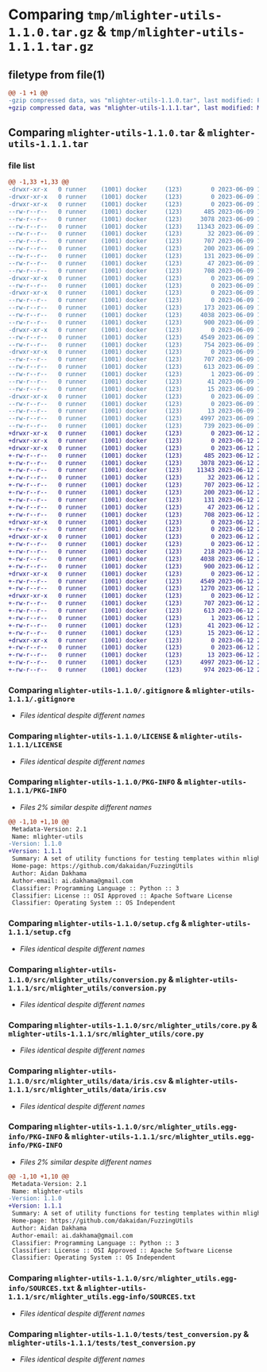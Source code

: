 # Comparing `tmp/mlighter-utils-1.1.0.tar.gz` & `tmp/mlighter-utils-1.1.1.tar.gz`

## filetype from file(1)

```diff
@@ -1 +1 @@
-gzip compressed data, was "mlighter-utils-1.1.0.tar", last modified: Fri Jun  9 18:23:17 2023, max compression
+gzip compressed data, was "mlighter-utils-1.1.1.tar", last modified: Mon Jun 12 20:13:17 2023, max compression
```

## Comparing `mlighter-utils-1.1.0.tar` & `mlighter-utils-1.1.1.tar`

### file list

```diff
@@ -1,33 +1,33 @@
-drwxr-xr-x   0 runner    (1001) docker     (123)        0 2023-06-09 18:23:17.302523 mlighter-utils-1.1.0/
-drwxr-xr-x   0 runner    (1001) docker     (123)        0 2023-06-09 18:23:17.298523 mlighter-utils-1.1.0/.github/
-drwxr-xr-x   0 runner    (1001) docker     (123)        0 2023-06-09 18:23:17.298523 mlighter-utils-1.1.0/.github/workflows/
--rw-r--r--   0 runner    (1001) docker     (123)      485 2023-06-09 18:23:05.000000 mlighter-utils-1.1.0/.github/workflows/publish.yml
--rw-r--r--   0 runner    (1001) docker     (123)     3078 2023-06-09 18:23:05.000000 mlighter-utils-1.1.0/.gitignore
--rw-r--r--   0 runner    (1001) docker     (123)    11343 2023-06-09 18:23:05.000000 mlighter-utils-1.1.0/LICENSE
--rw-r--r--   0 runner    (1001) docker     (123)       32 2023-06-09 18:23:05.000000 mlighter-utils-1.1.0/MANIFEST.in
--rw-r--r--   0 runner    (1001) docker     (123)      707 2023-06-09 18:23:17.302523 mlighter-utils-1.1.0/PKG-INFO
--rw-r--r--   0 runner    (1001) docker     (123)      200 2023-06-09 18:23:05.000000 mlighter-utils-1.1.0/README.md
--rw-r--r--   0 runner    (1001) docker     (123)      131 2023-06-09 18:23:05.000000 mlighter-utils-1.1.0/pyproject.toml
--rw-r--r--   0 runner    (1001) docker     (123)       47 2023-06-09 18:23:05.000000 mlighter-utils-1.1.0/requirements.txt
--rw-r--r--   0 runner    (1001) docker     (123)      708 2023-06-09 18:23:17.302523 mlighter-utils-1.1.0/setup.cfg
-drwxr-xr-x   0 runner    (1001) docker     (123)        0 2023-06-09 18:23:17.302523 mlighter-utils-1.1.0/src/
--rw-r--r--   0 runner    (1001) docker     (123)        0 2023-06-09 18:23:05.000000 mlighter-utils-1.1.0/src/__init__.py
-drwxr-xr-x   0 runner    (1001) docker     (123)        0 2023-06-09 18:23:17.302523 mlighter-utils-1.1.0/src/mlighter_utils/
--rw-r--r--   0 runner    (1001) docker     (123)        0 2023-06-09 18:23:05.000000 mlighter-utils-1.1.0/src/mlighter_utils/__init__.py
--rw-r--r--   0 runner    (1001) docker     (123)      173 2023-06-09 18:23:05.000000 mlighter-utils-1.1.0/src/mlighter_utils/constants.py
--rw-r--r--   0 runner    (1001) docker     (123)     4038 2023-06-09 18:23:05.000000 mlighter-utils-1.1.0/src/mlighter_utils/conversion.py
--rw-r--r--   0 runner    (1001) docker     (123)      900 2023-06-09 18:23:05.000000 mlighter-utils-1.1.0/src/mlighter_utils/core.py
-drwxr-xr-x   0 runner    (1001) docker     (123)        0 2023-06-09 18:23:17.302523 mlighter-utils-1.1.0/src/mlighter_utils/data/
--rw-r--r--   0 runner    (1001) docker     (123)     4549 2023-06-09 18:23:05.000000 mlighter-utils-1.1.0/src/mlighter_utils/data/iris.csv
--rw-r--r--   0 runner    (1001) docker     (123)      754 2023-06-09 18:23:05.000000 mlighter-utils-1.1.0/src/mlighter_utils/training.py
-drwxr-xr-x   0 runner    (1001) docker     (123)        0 2023-06-09 18:23:17.302523 mlighter-utils-1.1.0/src/mlighter_utils.egg-info/
--rw-r--r--   0 runner    (1001) docker     (123)      707 2023-06-09 18:23:17.000000 mlighter-utils-1.1.0/src/mlighter_utils.egg-info/PKG-INFO
--rw-r--r--   0 runner    (1001) docker     (123)      613 2023-06-09 18:23:17.000000 mlighter-utils-1.1.0/src/mlighter_utils.egg-info/SOURCES.txt
--rw-r--r--   0 runner    (1001) docker     (123)        1 2023-06-09 18:23:17.000000 mlighter-utils-1.1.0/src/mlighter_utils.egg-info/dependency_links.txt
--rw-r--r--   0 runner    (1001) docker     (123)       41 2023-06-09 18:23:17.000000 mlighter-utils-1.1.0/src/mlighter_utils.egg-info/requires.txt
--rw-r--r--   0 runner    (1001) docker     (123)       15 2023-06-09 18:23:17.000000 mlighter-utils-1.1.0/src/mlighter_utils.egg-info/top_level.txt
-drwxr-xr-x   0 runner    (1001) docker     (123)        0 2023-06-09 18:23:17.302523 mlighter-utils-1.1.0/tests/
--rw-r--r--   0 runner    (1001) docker     (123)        0 2023-06-09 18:23:05.000000 mlighter-utils-1.1.0/tests/__init__.py
--rw-r--r--   0 runner    (1001) docker     (123)       13 2023-06-09 18:23:05.000000 mlighter-utils-1.1.0/tests/requirements.txt
--rw-r--r--   0 runner    (1001) docker     (123)     4997 2023-06-09 18:23:05.000000 mlighter-utils-1.1.0/tests/test_conversion.py
--rw-r--r--   0 runner    (1001) docker     (123)      739 2023-06-09 18:23:05.000000 mlighter-utils-1.1.0/tests/test_training.py
+drwxr-xr-x   0 runner    (1001) docker     (123)        0 2023-06-12 20:13:17.562578 mlighter-utils-1.1.1/
+drwxr-xr-x   0 runner    (1001) docker     (123)        0 2023-06-12 20:13:17.558578 mlighter-utils-1.1.1/.github/
+drwxr-xr-x   0 runner    (1001) docker     (123)        0 2023-06-12 20:13:17.562578 mlighter-utils-1.1.1/.github/workflows/
+-rw-r--r--   0 runner    (1001) docker     (123)      485 2023-06-12 20:13:08.000000 mlighter-utils-1.1.1/.github/workflows/publish.yml
+-rw-r--r--   0 runner    (1001) docker     (123)     3078 2023-06-12 20:13:08.000000 mlighter-utils-1.1.1/.gitignore
+-rw-r--r--   0 runner    (1001) docker     (123)    11343 2023-06-12 20:13:08.000000 mlighter-utils-1.1.1/LICENSE
+-rw-r--r--   0 runner    (1001) docker     (123)       32 2023-06-12 20:13:08.000000 mlighter-utils-1.1.1/MANIFEST.in
+-rw-r--r--   0 runner    (1001) docker     (123)      707 2023-06-12 20:13:17.562578 mlighter-utils-1.1.1/PKG-INFO
+-rw-r--r--   0 runner    (1001) docker     (123)      200 2023-06-12 20:13:08.000000 mlighter-utils-1.1.1/README.md
+-rw-r--r--   0 runner    (1001) docker     (123)      131 2023-06-12 20:13:08.000000 mlighter-utils-1.1.1/pyproject.toml
+-rw-r--r--   0 runner    (1001) docker     (123)       47 2023-06-12 20:13:08.000000 mlighter-utils-1.1.1/requirements.txt
+-rw-r--r--   0 runner    (1001) docker     (123)      708 2023-06-12 20:13:17.562578 mlighter-utils-1.1.1/setup.cfg
+drwxr-xr-x   0 runner    (1001) docker     (123)        0 2023-06-12 20:13:17.562578 mlighter-utils-1.1.1/src/
+-rw-r--r--   0 runner    (1001) docker     (123)        0 2023-06-12 20:13:08.000000 mlighter-utils-1.1.1/src/__init__.py
+drwxr-xr-x   0 runner    (1001) docker     (123)        0 2023-06-12 20:13:17.562578 mlighter-utils-1.1.1/src/mlighter_utils/
+-rw-r--r--   0 runner    (1001) docker     (123)        0 2023-06-12 20:13:08.000000 mlighter-utils-1.1.1/src/mlighter_utils/__init__.py
+-rw-r--r--   0 runner    (1001) docker     (123)      218 2023-06-12 20:13:08.000000 mlighter-utils-1.1.1/src/mlighter_utils/constants.py
+-rw-r--r--   0 runner    (1001) docker     (123)     4038 2023-06-12 20:13:08.000000 mlighter-utils-1.1.1/src/mlighter_utils/conversion.py
+-rw-r--r--   0 runner    (1001) docker     (123)      900 2023-06-12 20:13:08.000000 mlighter-utils-1.1.1/src/mlighter_utils/core.py
+drwxr-xr-x   0 runner    (1001) docker     (123)        0 2023-06-12 20:13:17.562578 mlighter-utils-1.1.1/src/mlighter_utils/data/
+-rw-r--r--   0 runner    (1001) docker     (123)     4549 2023-06-12 20:13:08.000000 mlighter-utils-1.1.1/src/mlighter_utils/data/iris.csv
+-rw-r--r--   0 runner    (1001) docker     (123)     1270 2023-06-12 20:13:08.000000 mlighter-utils-1.1.1/src/mlighter_utils/training.py
+drwxr-xr-x   0 runner    (1001) docker     (123)        0 2023-06-12 20:13:17.562578 mlighter-utils-1.1.1/src/mlighter_utils.egg-info/
+-rw-r--r--   0 runner    (1001) docker     (123)      707 2023-06-12 20:13:17.000000 mlighter-utils-1.1.1/src/mlighter_utils.egg-info/PKG-INFO
+-rw-r--r--   0 runner    (1001) docker     (123)      613 2023-06-12 20:13:17.000000 mlighter-utils-1.1.1/src/mlighter_utils.egg-info/SOURCES.txt
+-rw-r--r--   0 runner    (1001) docker     (123)        1 2023-06-12 20:13:17.000000 mlighter-utils-1.1.1/src/mlighter_utils.egg-info/dependency_links.txt
+-rw-r--r--   0 runner    (1001) docker     (123)       41 2023-06-12 20:13:17.000000 mlighter-utils-1.1.1/src/mlighter_utils.egg-info/requires.txt
+-rw-r--r--   0 runner    (1001) docker     (123)       15 2023-06-12 20:13:17.000000 mlighter-utils-1.1.1/src/mlighter_utils.egg-info/top_level.txt
+drwxr-xr-x   0 runner    (1001) docker     (123)        0 2023-06-12 20:13:17.562578 mlighter-utils-1.1.1/tests/
+-rw-r--r--   0 runner    (1001) docker     (123)        0 2023-06-12 20:13:08.000000 mlighter-utils-1.1.1/tests/__init__.py
+-rw-r--r--   0 runner    (1001) docker     (123)       13 2023-06-12 20:13:08.000000 mlighter-utils-1.1.1/tests/requirements.txt
+-rw-r--r--   0 runner    (1001) docker     (123)     4997 2023-06-12 20:13:08.000000 mlighter-utils-1.1.1/tests/test_conversion.py
+-rw-r--r--   0 runner    (1001) docker     (123)      974 2023-06-12 20:13:08.000000 mlighter-utils-1.1.1/tests/test_training.py
```

### Comparing `mlighter-utils-1.1.0/.gitignore` & `mlighter-utils-1.1.1/.gitignore`

 * *Files identical despite different names*

### Comparing `mlighter-utils-1.1.0/LICENSE` & `mlighter-utils-1.1.1/LICENSE`

 * *Files identical despite different names*

### Comparing `mlighter-utils-1.1.0/PKG-INFO` & `mlighter-utils-1.1.1/PKG-INFO`

 * *Files 2% similar despite different names*

```diff
@@ -1,10 +1,10 @@
 Metadata-Version: 2.1
 Name: mlighter-utils
-Version: 1.1.0
+Version: 1.1.1
 Summary: A set of utility functions for testing templates within mlighter
 Home-page: https://github.com/dakaidan/FuzzingUtils
 Author: Aidan Dakhama
 Author-email: ai.dakhama@gmail.com
 Classifier: Programming Language :: Python :: 3
 Classifier: License :: OSI Approved :: Apache Software License
 Classifier: Operating System :: OS Independent
```

### Comparing `mlighter-utils-1.1.0/setup.cfg` & `mlighter-utils-1.1.1/setup.cfg`

 * *Files identical despite different names*

### Comparing `mlighter-utils-1.1.0/src/mlighter_utils/conversion.py` & `mlighter-utils-1.1.1/src/mlighter_utils/conversion.py`

 * *Files identical despite different names*

### Comparing `mlighter-utils-1.1.0/src/mlighter_utils/core.py` & `mlighter-utils-1.1.1/src/mlighter_utils/core.py`

 * *Files identical despite different names*

### Comparing `mlighter-utils-1.1.0/src/mlighter_utils/data/iris.csv` & `mlighter-utils-1.1.1/src/mlighter_utils/data/iris.csv`

 * *Files identical despite different names*

### Comparing `mlighter-utils-1.1.0/src/mlighter_utils.egg-info/PKG-INFO` & `mlighter-utils-1.1.1/src/mlighter_utils.egg-info/PKG-INFO`

 * *Files 2% similar despite different names*

```diff
@@ -1,10 +1,10 @@
 Metadata-Version: 2.1
 Name: mlighter-utils
-Version: 1.1.0
+Version: 1.1.1
 Summary: A set of utility functions for testing templates within mlighter
 Home-page: https://github.com/dakaidan/FuzzingUtils
 Author: Aidan Dakhama
 Author-email: ai.dakhama@gmail.com
 Classifier: Programming Language :: Python :: 3
 Classifier: License :: OSI Approved :: Apache Software License
 Classifier: Operating System :: OS Independent
```

### Comparing `mlighter-utils-1.1.0/src/mlighter_utils.egg-info/SOURCES.txt` & `mlighter-utils-1.1.1/src/mlighter_utils.egg-info/SOURCES.txt`

 * *Files identical despite different names*

### Comparing `mlighter-utils-1.1.0/tests/test_conversion.py` & `mlighter-utils-1.1.1/tests/test_conversion.py`

 * *Files identical despite different names*

